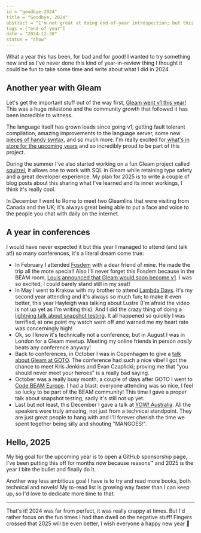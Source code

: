 ```yaml
---
id = "goodbye-2024"
title = "Goodbye, 2024"
abstract = "I'm not great at doing end-of-year introspection; but this has been such a fun year and I wanted to share a bit of what I did on the internet"
tags = ["end-of-year"]
date = "2024-12-30"
status = "show"
---
```


What a year this has been, for bad and for good! I wanted to try something
new and as I've never done this kind of year-in-review thing I thought it could
be fun to take some time and write about what I did in 2024.

## Another year with Gleam

Let's get the important stuff out of the way first,
[Gleam went v1 this year!](https://gleam.run/news/gleam-version-1/)
This was a huge milestone and the community growth that followed it has been
incredible to witness.

The language itself has grown loads since going v1, getting fault tolerant
compilation, amazing improvements to the language server, some new
[pieces of handy syntax](https://giacomocavalieri.me/posts/a-new-gleam-feature-i-love),
and so much more. I'm really excited for
[what's in store for the upcoming years](https://gleam.run/roadmap/) and so
incredibly proud to be part of this project.

During the summer I've also started working on a fun Gleam project called
[squirrel](https://github.com/giacomocavalieri/squirrel), it allows one to work
with SQL in Gleam while retaining type safety and a great developer experience.
My plan for 2025 is to write a couple of blog posts about this sharing what I've
learned and its inner workings, I think it's really cool.

In December I went to Rome to meet two Gleamlins that were visiting from Canada
and the UK; it's always great being able to put a face and voice to the people
you chat with daily on the internet.

## A year in conferences

I would have never expected it but this year I managed to attend (and talk at!)
so many conferences, it's a literal dream come true:

- In February I attended [Fosdem](https://fosdem.org/2025/) with a dear friend
  of mine. He made the trip all the more special!
  Also I'll never forget this Fosdem because in the BEAM room,
  [Louis announced that Gleam would soon become v1](https://www.youtube.com/watch?v=clsTrQUt-4M).
  I was so excited, I could barely stand still in my seat!
- In May I went to Krakow with my brother to attend
  [Lambda Days](https://www.lambdadays.org/lambdadays2025).
  It's my second year attending and it's always so much fun; to make it even
  better, this year Hayleigh was talking about Lustre (I'm afraid the video is
  not up yet as I'm writing this).
  And I did the crazy thing of doing a
  [lightning talk about snapshot testing](https://www.youtube.com/watch?v=s1pZN1kSiLA&list=PLvL2NEhYV4ZtX2TurK0BIlKD_cHct0rSs&index=17).
  It all happened so quickly I was terrified, at one point my watch went off and
  warned me my heart rate was concerningly high!
- Ok, so I know it's technically not a conference, but in August I was in London
  for a Gleam meetup.
  Meeting my online friends in person _easily_ beats any conference anyway!
- Back to conferences, in October I was in Copenhagen to give a
  [talk about Gleam at GOTO](https://www.youtube.com/watch?v=yHe_wzFg4W8&).
  The conference had such a nice vibe! I got the chance to meet Kris Jenkins and
  Evan Czaplicki; proving me that "you should never meet your heroes" is a
  really bad saying.
- October was a really busy month, a couple of days after GOTO I went to
  [Code BEAM Europe](https://codebeameurope.com).
  I had a blast: everyone attending was so nice, I feel so lucky to be part of
  the BEAM community!
  This time I gave a proper talk about snapshot testing, sadly it's still not up
  yet.
- Last but not least, this December I gave a talk at
  [YOW! Australia](https://yowcon.com).
  All the speakers were truly amazing, not just from a technical standpoint.
  They are just great people to hang with and I'll forever cherish the time we
  spent together being silly and shouting "MANGOES!".

## Hello, 2025

My big goal for the upcoming year is to open a GitHub sponsorship page, I've
been putting this off for months now because reasons™️ and 2025 is the year I
bite the bullet and finally do it.

Another way less ambitious goal I have is to try and read more books, both
technical and novels! My to-read list is growing way faster than I can keep up,
so I'd love to dedicate more time to that.

---

That's it! 2024 was far from perfect, it was really crappy at times.
But I'd rather focus on the fun times I had than dwell on the negative stuff!
Fingers crossed that 2025 will be even better, I wish everyone a happy new
year 🤞
